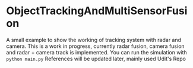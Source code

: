 # ObjectTrackingAndMultiSensorFusion

A small example to show the working of tracking system with radar and camera.
This is a work in progress, currently radar fusion, camera fusion and radar + camera track is implemented.
You can run the simulation with
`python main.py`
References will be updated later, mainly used Udit's Repo
